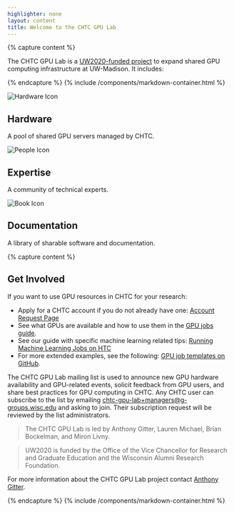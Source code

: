 ```yaml
---
highlighter: none
layout: content
title: Welcome to the CHTC GPU Lab
---
```


{% capture content %}

The CHTC GPU Lab is a <a href="https://research.wisc.edu/funding/uw2020/round-5-projects/enabling-graphics-processing-unit-based-data-science/">UW2020-funded project</a> to expand shared GPU 
computing infrastructure at UW-Madison.  It includes:

{% endcapture %}
{% include /components/markdown-container.html %}

<div class="uw-full-row uw-pad-tb uw-light-grer-bg">
	<div class="uw-row">
		<div class="uw-card">
			<div class="uw-card-content">
				<img src="{{ '/guide-icons/noun_gpu_2528527.png' | relative_url }}" alt="Hardware Icon">
				<div class="uw-card-copy">
					<h2 class="uw-mini-bar">Hardware</h2>
                    <p>A pool of shared GPU servers managed by CHTC.</p>
				</div>
			</div>
		</div>
		<div class="uw-card">
			<div class="uw-card-content">
				<img src="{{ 'guide-icons/noun_people_1188645.png' | relative_url }}" alt="People Icon">
				<div class="uw-card-copy">
					<h2 class="uw-mini-bar">Expertise</h2>
                    <p>A community of technical experts.</p>
				</div>
			</div>
		</div>
		<div class="uw-card">
			<div class="uw-card-content">
				<img src="{{ '/guide-icons/noun_open book_1179297.png' | relative_url }}" alt="Book Icon">
				<div class="uw-card-copy">
					<h2 class="uw-mini-bar">Documentation</h2>
                    <p>A library of sharable software and documentation.</p>
				</div>
			</div>
		</div>
	</div>
</div>

{% capture content %}

## Get Involved

If you want to use GPU resources in CHTC for your research:

- Apply for a CHTC account if you do not already have one: [Account Request Page][account]
- See what GPUs are available and how to use them in the [GPU jobs guide][gpu-jobs].
- See our guide with specific machine learning related tips: [Running Machine Learning Jobs on HTC][ml-guide]
- For more extended examples, see the following: [GPU job templates on GitHub][gpu-examples].

The CHTC GPU Lab mailing list is used to announce new GPU hardware availability and
GPU-related events, solicit feedback from GPU users, and share best practices for
GPU computing in CHTC. Any CHTC user can subscribe to the list by
emailing [chtc-gpu-lab+managers@g-groups.wisc.edu](mailto:chtc-gpu-lab+managers@g-groups.wisc.edu)
and asking to join.
Their subscription request will be reviewed by the list administrators.

> The CHTC GPU Lab is led by Anthony Gitter, Lauren Michael, Brian Bockelman, and Miron Livny.

> UW2020 is funded by the Office of the Vice Chancellor for Research and Graduate
Education and the Wisconsin Alumni Research Foundation.

For more information about the CHTC GPU Lab project contact [Anthony Gitter][gitter].

[account]: form
[gpu-examples]: https://github.com/CHTC/templates-GPUs
[gpu-jobs]: gpu-jobs
[gitter]: https://www.biostat.wisc.edu/~gitter/index.html
[ml-guide]: machine-learning-htc
[uw2020]: https://research.wisc.edu/funding/uw2020/round-5-projects/enabling-graphics-processing-unit-based-data-science/

{% endcapture %}
{% include /components/markdown-container.html %}
        


